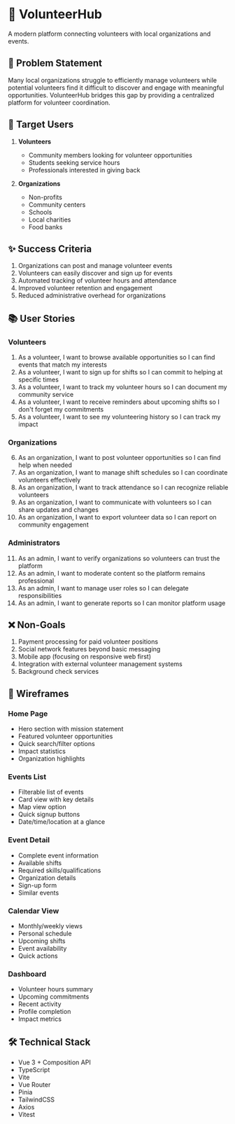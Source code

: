 # 🤝 VolunteerHub

A modern platform connecting volunteers with local organizations and events.

## 🎯 Problem Statement

Many local organizations struggle to efficiently manage volunteers while potential volunteers find it difficult to discover and engage with meaningful opportunities. VolunteerHub bridges this gap by providing a centralized platform for volunteer coordination.

## 👥 Target Users


1. **Volunteers**
   - Community members looking for volunteer opportunities
   - Students seeking service hours
   - Professionals interested in giving back

2. **Organizations**
   - Non-profits
   - Community centers
   - Schools
   - Local charities
   - Food banks

## ✨ Success Criteria

1. Organizations can post and manage volunteer events
2. Volunteers can easily discover and sign up for events
3. Automated tracking of volunteer hours and attendance
4. Improved volunteer retention and engagement
5. Reduced administrative overhead for organizations

## 📚 User Stories

### Volunteers
1. As a volunteer, I want to browse available opportunities so I can find events that match my interests
2. As a volunteer, I want to sign up for shifts so I can commit to helping at specific times
3. As a volunteer, I want to track my volunteer hours so I can document my community service
4. As a volunteer, I want to receive reminders about upcoming shifts so I don't forget my commitments
5. As a volunteer, I want to see my volunteering history so I can track my impact

### Organizations
6. As an organization, I want to post volunteer opportunities so I can find help when needed
7. As an organization, I want to manage shift schedules so I can coordinate volunteers effectively
8. As an organization, I want to track attendance so I can recognize reliable volunteers
9. As an organization, I want to communicate with volunteers so I can share updates and changes
10. As an organization, I want to export volunteer data so I can report on community engagement

### Administrators
11. As an admin, I want to verify organizations so volunteers can trust the platform
12. As an admin, I want to moderate content so the platform remains professional
13. As an admin, I want to manage user roles so I can delegate responsibilities
14. As an admin, I want to generate reports so I can monitor platform usage

## ❌ Non-Goals

1. Payment processing for paid volunteer positions
2. Social network features beyond basic messaging
3. Mobile app (focusing on responsive web first)
4. Integration with external volunteer management systems
5. Background check services

## 🎨 Wireframes

### Home Page
- Hero section with mission statement
- Featured volunteer opportunities
- Quick search/filter options
- Impact statistics
- Organization highlights

### Events List
- Filterable list of events
- Card view with key details
- Map view option
- Quick signup buttons
- Date/time/location at a glance

### Event Detail
- Complete event information
- Available shifts
- Required skills/qualifications
- Organization details
- Sign-up form
- Similar events

### Calendar View
- Monthly/weekly views
- Personal schedule
- Upcoming shifts
- Event availability
- Quick actions

### Dashboard
- Volunteer hours summary
- Upcoming commitments
- Recent activity
- Profile completion
- Impact metrics

## 🛠 Technical Stack

- Vue 3 + Composition API
- TypeScript
- Vite
- Vue Router
- Pinia
- TailwindCSS
- Axios
- Vitest


